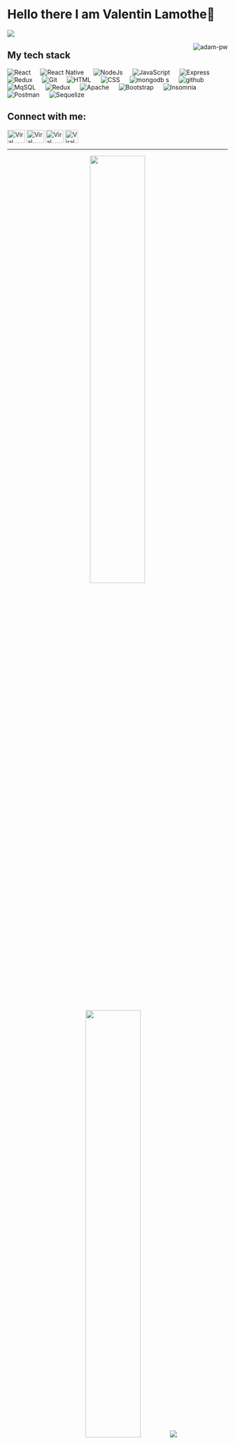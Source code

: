 # Hello there I am Valentin Lamothe👋

![](https://github.com/halfrost/halfrost/blob/master/icons/header_.png)


<p><img align="right" src="https://github.com/Adam-pw/Adam-pw/blob/main/animation_500_kxa883sd.gif" alt="adam-pw" /></p>

## My tech stack

<p align="left"> 

  <a> 
    <img alt="React" src="https://img.shields.io/badge/-React-black?logo=React&logoColor=orange">
  </a> 
  &emsp;
  <a> 
    <img alt="React Native" src="https://img.shields.io/badge/-React Native-orange?logo=react&Color=black">
  </a> 
  &emsp;
  <a> 
    <img alt="NodeJs" src="https://img.shields.io/badge/-NodeJS-black?logo=node.js&Color=orange">
  </a> 
  &emsp;
  <a> 
     <img alt="JavaScript" src="https://img.shields.io/badge/JavaScript-orange?logo=javascript&logoColor=black">
   </a>
  &emsp;
   <a>
    <img alt="Express" src="https://img.shields.io/badge/Express%20-black?logo=express&logoColor=orange">
  </a>
  &emsp;
  <a>
    <img alt="Redux" src="https://img.shields.io/badge/-Redux-orange?logo=redux&logoColor=black"/>
  </a>
  &emsp;
  <a>
    <img alt="Git" src="https://img.shields.io/badge/-git-black?logo=git&logoColor=orange"/>
  </a>
  &emsp;
  <a>
    <img alt="HTML" src="https://img.shields.io/badge/-Html-orange?logo=html5&logoColor=black"/>
  </a>
  &emsp;
  <a>
    <img alt="CSS" src="https://img.shields.io/badge/-Css-black?logo=css3&logoColor=orange"/>
  </a>
  &emsp;
  <a> 
     <img alt="mongodb" src="https://img.shields.io/badge/-mongoDb-orange?logo=mongodb&logoColor=black">
   </a>s
  &emsp;
  <a> 
    <img alt="github" src="https://img.shields.io/badge/-GitHub-black?logo=github&logoColor=orange">
  </a>
  &emsp;
  <a> 
     <img alt="MqSQL" src="https://img.shields.io/badge/-MqSQL-orange?logo=mysql&logoColor=black">
   </a>
  &emsp;
  <a>
    <img alt="Redux" src="https://img.shields.io/badge/-Redux-black?logo=redux&logoColor=orange"/>
  </a>
  &emsp;
  <a> 
     <img alt="Apache" src="https://img.shields.io/badge/-Apache-orange?logo=apache&logoColor=black">
   </a>
  &emsp;
  <a> 
     <img alt="Bootstrap" src="https://img.shields.io/badge/-Bootstrap-black?logo=bootstrap&logoColor=orange">
   </a>
  &emsp;
  <a> 
     <img alt="Insomnia" src="https://img.shields.io/badge/-Insomnia-orange?logo=insomnia&logoColor=black">
   </a>
  &emsp;
  <a> 
     <img alt="Postman" src="https://img.shields.io/badge/-Postman-black?logo=postman&logoColor=orange">
   </a>
  &emsp;
  <a> 
     <img alt="Sequelize" src="https://img.shields.io/badge/-Sequelize-orange?logo=sequelize&logoColor=black">
   </a>
  &emsp;
</p>


## Connect with me:
<p align="left">
  <a href="https://www.linkedin.com/in/valentin-lamothe-coulomme/" target="blank"><img align="center"
      src="https://raw.githubusercontent.com/rahuldkjain/github-profile-readme-generator/master/src/images/icons/Social/linked-in-alt.svg"
      alt="Viral Bhadeshiya" height="30" width="40" /></a>
  <a href="https://www.instagram.com/viralbhadeshiya/" target="blank"><img align="center"
      src="https://raw.githubusercontent.com/rahuldkjain/github-profile-readme-generator/master/src/images/icons/Social/instagram.svg"
      alt="Viral Bhadeshiya" height="30" width="40" /></a>
  <a href="https://www.hackerrank.com/viralrbhadeshiya" target="blank"><img align="center"
      src="https://raw.githubusercontent.com/rahuldkjain/github-profile-readme-generator/master/src/images/icons/Social/hackerrank.svg"
      alt="Viral Bhadeshiya" height="30" width="40" /></a>
  <a href="https://www.upwork.com/freelancers/~01b76da506f37dac94" target="blank"><img align="center"
      src="https://upload.wikimedia.org/wikipedia/commons/d/d2/Upwork-logo.svg"
      alt="Viral Bhadeshiya" height="30" width="auto" /></a>
</p>

-----
<p align="center">
  <img height="50%" width="auto" src ="https://github-readme-stats.vercel.app/api?username=valentinLamothe&show_icons=true&count_private=true&theme=darcula&hide_border=true&hide=issues,contribs&bg_color=00000000">
  <img height="50%" width="auto" src ="https://github-readme-stats.vercel.app/api/top-langs/?username=valentinLamothe&layout=compact&hide_border=true&theme=darcula&bg_color=00000000&langs_count=6&hide=jupyter%20notebook,tex,css,php">
  <img src ="https://github-readme-streak-stats.herokuapp.com?user=aveek-saha&theme=darcula&hide_border=true&background=FFFFFF00">
  <br>
  <br>
 </p>

